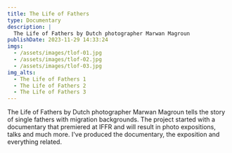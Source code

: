 ```yaml
---
title: The Life of Fathers
type: Documentary
description: |
  The Life of Fathers by Dutch photographer Marwan Magroun
publishDate: 2023-11-29 14:33:24
imgs:
  - /assets/images/tlof-01.jpg
  - /assets/images/tlof-02.jpg
  - /assets/images/tlof-03.jpg
img_alts:
  - The Life of Fathers 1
  - The Life of Fathers 2
  - The Life of Fathers 3
---
```


The Life of Fathers by Dutch photographer Marwan Magroun tells the story of single fathers with migration backgrounds. The project started with a documentary that premiered at IFFR and will result in photo expositions, talks and much more. I've produced the documentary, the exposition and everything related.
